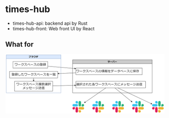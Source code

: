 # times-hub

- times-hub-api: backend api by Rust
- times-hub-front: Web front UI by React

## What for

![use case](./docs/use_case.drawio.png)
